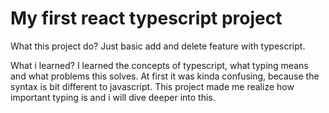 # My first react typescript project

What this project do?
Just basic add and delete feature with typescript.

What i learned?
I learned the concepts of typescript, what typing means and what problems this solves.
At first it was kinda confusing, because the syntax is bit different to javascript.
This project made me realize how important typing is and i will dive deeper into this.


